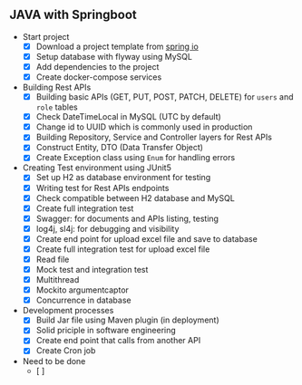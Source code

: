 ## JAVA with Springboot
- Start project
     - [x] Download a project template from [spring io](https://start.spring.io/)
     - [x] Setup database with flyway using MySQL
     - [x] Add dependencies to the project
     - [x] Create docker-compose services 
- Building Rest APIs
     - [x] Building basic APIs (GET, PUT, POST, PATCH, DELETE) for `users` and `role` tables
     - [x] Check DateTimeLocal in MySQL (UTC by default)
     - [x] Change id to UUID which is commonly used in production
     - [x] Building Repository, Service and Controller layers for Rest APIs
     - [x] Construct Entity, DTO (Data Transfer Object)
     - [x] Create Exception class using ``Enum`` for handling errors
- Creating Test environment using JUnit5
     - [x] Set up H2 as database environment for testing
     - [x] Writing test for Rest APIs endpoints
     - [x] Check compatible between H2 database and MySQL
     - [x] Create full integration test       
     - [x] Swagger: for documents and APIs listing, testing
     - [x] log4j, sl4j: for debugging and visibility
     - [x] Create end point for upload excel file and save to database
     - [x] Create full integration test for upload excel file
     - [x] Read file
     - [x] Mock test and integration test
     - [x] Multithread
     - [x] Mockito argumentcaptor 
     - [x] Concurrence in database
- Development processes
     - [x] Build Jar file using Maven plugin (in deployment)
     - [x] Solid priciple in software engineering     
     - [x] Create end point that calls from another API
     - [x] Create Cron job
- Need to be done
     - [ ] 
